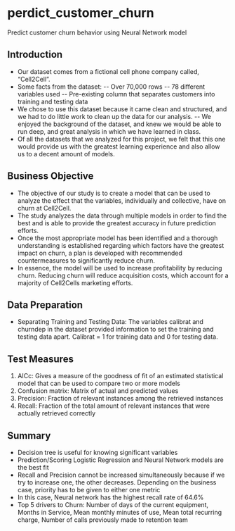# perdict_customer_churn
 Predict customer churn behavior using Neural Network model


## Introduction

- Our dataset comes from a fictional cell phone company called, “Cell2Cell”.
- Some facts from the dataset:
-- Over 70,000 rows
-- 78 different variables used
-- Pre-existing column that separates customers into training and testing data
- We chose to use this dataset because it came clean and structured, and we had to do
little work to clean up the data for our analysis.
-- We enjoyed the background of the dataset, and knew we would be able to run
deep, and great analysis in which we have learned in class.
- Of all the datasets that we analyzed for this project, we felt that this one would provide
us with the greatest learning experience and also allow us to a decent amount of models.

## Business Objective
- The objective of our study is to create a model that can be used to analyze the effect that
the variables, individually and collective, have on churn at Cell2Cell.
- The study analyzes the data through multiple models in order to find the best and is able
to provide the greatest accuracy in future prediction efforts.
- Once the most appropriate model has been identified and a thorough understanding is
established regarding which factors have the greatest impact on churn, a plan is
developed with recommended countermeasures to significantly reduce churn.
- In essence, the model will be used to increase profitability by reducing churn. Reducing
churn will reduce acquisition costs, which account for a majority of Cell2Cells marketing
efforts.

## Data Preparation
- Separating Training and Testing Data: The variables calibrat and churndep in the dataset
provided information to set the training and testing data apart. Calibrat = 1 for training
data and 0 for testing data.

## Test Measures
1. AICc: Gives a measure of the goodness of fit of an estimated statistical model that can
be used to compare two or more models
2. Confusion matrix: Matrix of actual and predicted values
3. Precision: Fraction of relevant instances among the retrieved instances
4. Recall: Fraction of the total amount of relevant instances that were actually retrieved
correctly

## Summary
- Decision tree is useful for knowing significant variables
- Prediction/Scoring Logistic Regression and Neural Network models are the best fit
- Recall and Precision cannot be increased simultaneously because if we try to increase
one, the other decreases. Depending on the business case, priority has to be given to
either one metric
- In this case, Neural network has the highest recall rate of 64.6%
- Top 5 drivers to Churn: Number of days of the current equipment, Months in Service,
Mean monthly minutes of use, Mean total recurring charge, Number of calls previously
made to retention team
